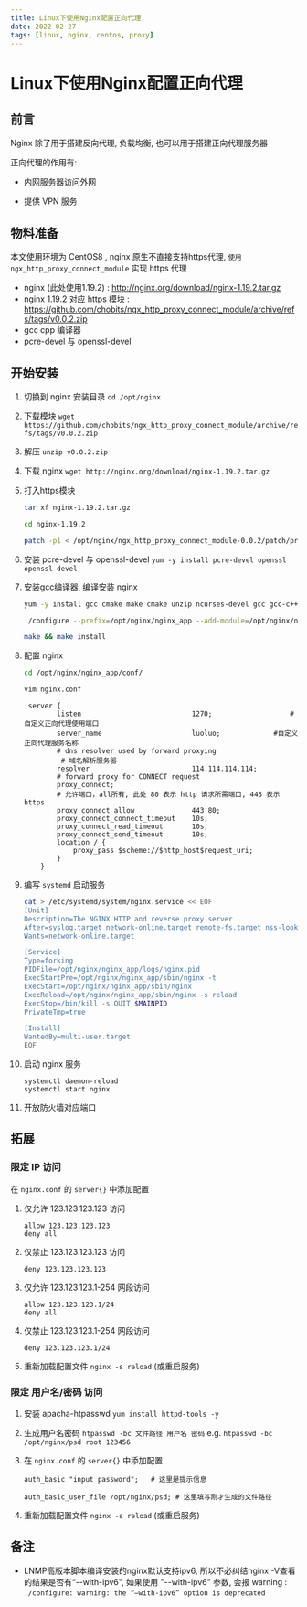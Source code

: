 ```yaml
---
title: Linux下使用Nginx配置正向代理
date: 2022-02-27
tags: [linux, nginx, centos, proxy]
---
```


# Linux下使用Nginx配置正向代理

## 前言

Nginx 除了用于搭建反向代理, 负载均衡, 也可以用于搭建正向代理服务器

正向代理的作用有: 

- 内网服务器访问外网

- 提供 VPN 服务

## 物料准备

本文使用环境为 CentOS8 , nginx 原生不直接支持https代理, `使用 ngx_http_proxy_connect_module` 实现 https 代理

- nginx (此处使用1.19.2) : http://nginx.org/download/nginx-1.19.2.tar.gz
- nginx 1.19.2 对应 https 模块 : https://github.com/chobits/ngx_http_proxy_connect_module/archive/refs/tags/v0.0.2.zip
- gcc cpp 编译器
- pcre-devel 与 openssl-devel

## 开始安装

1. 切换到 nginx 安装目录 `cd /opt/nginx`

2. 下载模块 `wget https://github.com/chobits/ngx_http_proxy_connect_module/archive/refs/tags/v0.0.2.zip`

3. 解压 `unzip v0.0.2.zip` 

4. 下载 nginx `wget http://nginx.org/download/nginx-1.19.2.tar.gz`

5. 打入https模块

   ```bash
   tar xf nginx-1.19.2.tar.gz
   
   cd nginx-1.19.2
   
   patch -p1 < /opt/nginx/ngx_http_proxy_connect_module-0.0.2/patch/proxy_connect_rewrite_1018.patch
   ```

6. 安装 pcre-devel 与 openssl-devel `yum -y install pcre-devel openssl openssl-devel`

7. 安装gcc编译器, 编译安装 nginx 

   ```bash
   yum -y install gcc cmake make cmake unzip ncurses-devel gcc gcc-c++
   
   ./configure --prefix=/opt/nginx/nginx_app --add-module=/opt/nginx/ngx_http_proxy_connect_module-0.0.2
   
   make && make install
   ```

8. 配置 nginx

   ```bash
   cd /opt/nginx/nginx_app/conf/
   
   vim nginx.conf
   ```

   ```text
    server {
           listen                           1270;			  		#自定义正向代理使用端口
           server_name                      luoluo;				#自定义正向代理服务名称
           # dns resolver used by forward proxying
        	# 域名解析服务器
           resolver                         114.114.114.114;
           # forward proxy for CONNECT request
           proxy_connect;
           # 允许端口，all所有, 此处 80 表示 http 请求所需端口, 443 表示 https
           proxy_connect_allow              443 80;
           proxy_connect_connect_timeout    10s;
           proxy_connect_read_timeout       10s;
           proxy_connect_send_timeout       10s;
           location / {
               proxy_pass $scheme://$http_host$request_uri;
           }
       }
   ```

9. 编写 `systemd`  启动服务

   ```bash
   cat > /etc/systemd/system/nginx.service << EOF
   [Unit]
   Description=The NGINX HTTP and reverse proxy server
   After=syslog.target network-online.target remote-fs.target nss-lookup.target
   Wants=network-online.target
   
   [Service]
   Type=forking
   PIDFile=/opt/nginx/nginx_app/logs/nginx.pid
   ExecStartPre=/opt/nginx/nginx_app/sbin/nginx -t
   ExecStart=/opt/nginx/nginx_app/sbin/nginx
   ExecReload=/opt/nginx/nginx_app/sbin/nginx -s reload
   ExecStop=/bin/kill -s QUIT $MAINPID
   PrivateTmp=true
   
   [Install]
   WantedBy=multi-user.target
   EOF
   ```

10. 启动 nginx 服务

    ```bach
    systemctl daemon-reload
    systemctl start nginx
    ```

11. 开放防火墙对应端口

## 拓展

### 限定 IP 访问

在 `nginx.conf` 的 `server{}` 中添加配置

1. 仅允许 123.123.123.123 访问

    ```text
    allow 123.123.123.123
    deny all
    ```

2. 仅禁止 123.123.123.123 访问

   ```text
   deny 123.123.123.123
   ```

3. 仅允许 123.123.123.1-254 网段访问

   ```text
   allow 123.123.123.1/24
   deny all
   ```

4. 仅禁止 123.123.123.1-254 网段访问

   ```text
   deny 123.123.123.1/24
   ```

5. 重新加载配置文件 `nginx -s reload` (或重启服务)

### 限定 用户名/密码 访问

1. 安装 apacha-htpasswd
   `yum install httpd-tools -y`

2. 生成用户名密码 `htpasswd -bc 文件路径 用户名 密码`
   e.g. `htpasswd -bc /opt/nginx/psd root 123456`

3. 在 `nginx.conf` 的 `server{}` 中添加配置

   ```text
   auth_basic "input password";   # 这里是提示信息
   
   auth_basic_user_file /opt/nginx/psd; # 这里填写刚才生成的文件路径
   ```

4. 重新加载配置文件 `nginx -s reload` (或重启服务)

## 备注

- LNMP高版本脚本编译安装的nginx默认支持ipv6, 所以不必纠结nginx -V查看的结果是否有“--with-ipv6", 如果使用 "--with-ipv6" 参数, 会报 warning :  
  `./configure: warning: the “–with-ipv6” option is deprecated`

